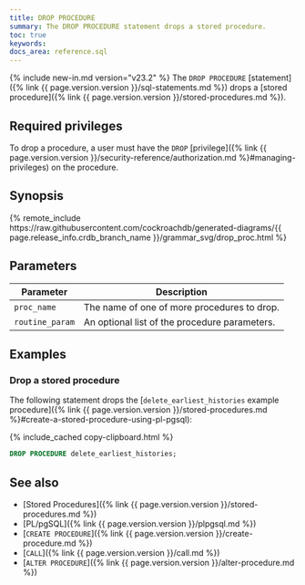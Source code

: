 ```yaml
---
title: DROP PROCEDURE
summary: The DROP PROCEDURE statement drops a stored procedure.
toc: true
keywords:
docs_area: reference.sql
---
```


{% include new-in.md version="v23.2" %} The `DROP PROCEDURE` [statement]({% link {{ page.version.version }}/sql-statements.md %}) drops a [stored procedure]({% link {{ page.version.version }}/stored-procedures.md %}).

## Required privileges

To drop a procedure, a user must have the `DROP` [privilege]({% link {{ page.version.version }}/security-reference/authorization.md %}#managing-privileges) on the procedure.

## Synopsis

<div>
{% remote_include https://raw.githubusercontent.com/cockroachdb/generated-diagrams/{{ page.release_info.crdb_branch_name }}/grammar_svg/drop_proc.html %}
</div>

## Parameters

|    Parameter    |                  Description                  |
|-----------------|-----------------------------------------------|
| `proc_name`     | The name of one of more procedures to drop.   |
| `routine_param` | An optional list of the procedure parameters. |

## Examples

### Drop a stored procedure

The following statement drops the [`delete_earliest_histories` example procedure]({% link {{ page.version.version }}/stored-procedures.md %}#create-a-stored-procedure-using-pl-pgsql):

{% include_cached copy-clipboard.html %}
~~~ sql
DROP PROCEDURE delete_earliest_histories;
~~~

## See also

- [Stored Procedures]({% link {{ page.version.version }}/stored-procedures.md %})
- [PL/pgSQL]({% link {{ page.version.version }}/plpgsql.md %})
- [`CREATE PROCEDURE`]({% link {{ page.version.version }}/create-procedure.md %})
- [`CALL`]({% link {{ page.version.version }}/call.md %})
- [`ALTER PROCEDURE`]({% link {{ page.version.version }}/alter-procedure.md %})
